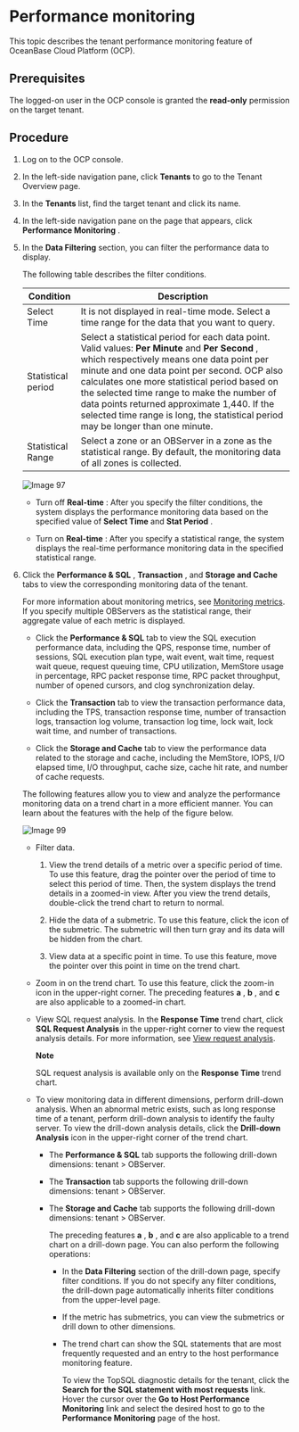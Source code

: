 Performance monitoring 
===========================================

This topic describes the tenant performance monitoring feature of OceanBase Cloud Platform (OCP). 

Prerequisites 
----------------------------------

The logged-on user in the OCP console is granted the **read-only** permission on the target tenant.

Procedure 
------------------------------

1. Log on to the OCP console.

   

2. In the left-side navigation pane, click **Tenants** to go to the Tenant Overview page.

   

3. In the **Tenants** list, find the target tenant and click its name.

   

4. In the left-side navigation pane on the page that appears, click **Performance Monitoring** .

   

5. In the **Data Filtering** section, you can filter the performance data to display. 

   The following table describes the filter conditions.
   

   |   **Condition**    |                                                                                                                                                                                                                **Description**                                                                                                                                                                                                                 |
   |--------------------|------------------------------------------------------------------------------------------------------------------------------------------------------------------------------------------------------------------------------------------------------------------------------------------------------------------------------------------------------------------------------------------------------------------------------------------------|
   | Select Time        | It is not displayed in real-time mode.  Select a time range for the data that you want to query.                                                                                                                                                                                                                                                                                                                               |
   | Statistical period | Select a statistical period for each data point. Valid values: **Per Minute** and **Per Second** , which respectively means one data point per minute and one data point per second.  OCP also calculates one more statistical period based on the selected time range to make the number of data points returned approximate 1,440. If the selected time range is long, the statistical period may be longer than one minute. |
   | Statistical Range  | Select a zone or an OBServer in a zone as the statistical range. By default, the monitoring data of all zones is collected.                                                                                                                                                                                                                                                                                                                    |

   

   ![Image 97](https://help-static-aliyun-doc.aliyuncs.com/assets/img/en-US/4324633561/p440469.png)
   * Turn off **Real-time** : After you specify the filter conditions, the system displays the performance monitoring data based on the specified value of **Select Time** and **Stat Period** .

     
   
   * Turn on **Real-time** : After you specify a statistical range, the system displays the real-time performance monitoring data in the specified statistical range.

     
   

   

6. Click the **Performance \& SQL** , **Transaction** , and **Storage and Cache** tabs to view the corresponding monitoring data of the tenant. 

   For more information about monitoring metrics, see [Monitoring metrics](../../7.monitoring-indicator-reference-1/1.overview-of-metrics.md). If you specify multiple OBServers as the statistical range, their aggregate value of each metric is displayed. 
   * Click the **Performance \& SQL** tab to view the SQL execution performance data, including the QPS, response time, number of sessions, SQL execution plan type, wait event, wait time, request wait queue, request queuing time, CPU utilization, MemStore usage in percentage, RPC packet response time, RPC packet throughput, number of opened cursors, and clog synchronization delay.

     
   
   * Click the **Transaction** tab to view the transaction performance data, including the TPS, transaction response time, number of transaction logs, transaction log volume, transaction log time, lock wait, lock wait time, and number of transactions.

     
   
   * Click the **Storage and Cache** tab to view the performance data related to the storage and cache, including the MemStore, IOPS, I/O elapsed time, I/O throughput, cache size, cache hit rate, and number of cache requests.

     
   

   

   The following features allow you to view and analyze the performance monitoring data on a trend chart in a more efficient manner. You can learn about the features with the help of the figure below. 

   ![Image 99](https://help-static-aliyun-doc.aliyuncs.com/assets/img/en-US/4324633561/p440470.png)
   * Filter data. 

     1. View the trend details of a metric over a specific period of time. To use this feature, drag the pointer over the period of time to select this period of time. Then, the system displays the trend details in a zoomed-in view. After you view the trend details, double-click the trend chart to return to normal.

        
     
     2. Hide the data of a submetric. To use this feature, click the icon of the submetric. The submetric will then turn gray and its data will be hidden from the chart.

        
     
     3. View data at a specific point in time. To use this feature, move the pointer over this point in time on the trend chart.

        
     

     
   
   * Zoom in on the trend chart. To use this feature, click the zoom-in icon in the upper-right corner. The preceding features **a** , **b** , and **c** are also applicable to a zoomed-in chart.

     
   
   * View SQL request analysis. In the **Response Time** trend chart, click **SQL Request Analysis** in the upper-right corner to view the request analysis details. For more information, see [View request analysis](../5.tenant-functions/10.sql-diagnostics/8.view-request-analysis.md). 

     **Note**

     

     SQL request analysis is available only on the **Response Time** trend chart.
     
   

   
   <!-- -->

   * To view monitoring data in different dimensions, perform drill-down analysis. When an abnormal metric exists, such as long response time of a tenant, perform drill-down analysis to identify the faulty server. To view the drill-down analysis details, click the **Drill-down Analysis** icon in the upper-right corner of the trend chart. 

     * The **Performance \& SQL** tab supports the following drill-down dimensions: tenant \> OBServer.

       
     
     * The **Transaction** tab supports the following drill-down dimensions: tenant \> OBServer.

       
     
     * The **Storage and Cache** tab supports the following drill-down dimensions: tenant \> OBServer. 

       The preceding features **a** , **b** , and **c** are also applicable to a trend chart on a drill-down page. You can also perform the following operations:
       * In the **Data Filtering** section of the drill-down page, specify filter conditions. If you do not specify any filter conditions, the drill-down page automatically inherits filter conditions from the upper-level page.

         
       
       * If the metric has submetrics, you can view the submetrics or drill down to other dimensions.

         
       
       * The trend chart can show the SQL statements that are most frequently requested and an entry to the host performance monitoring feature. 

         To view the TopSQL diagnostic details for the tenant, click the **Search for the SQL statement with most requests** link. Hover the cursor over the **Go to Host Performance Monitoring** link and select the desired host to go to the **Performance Monitoring** page of the host.
         
       

       
     

     
   

   






